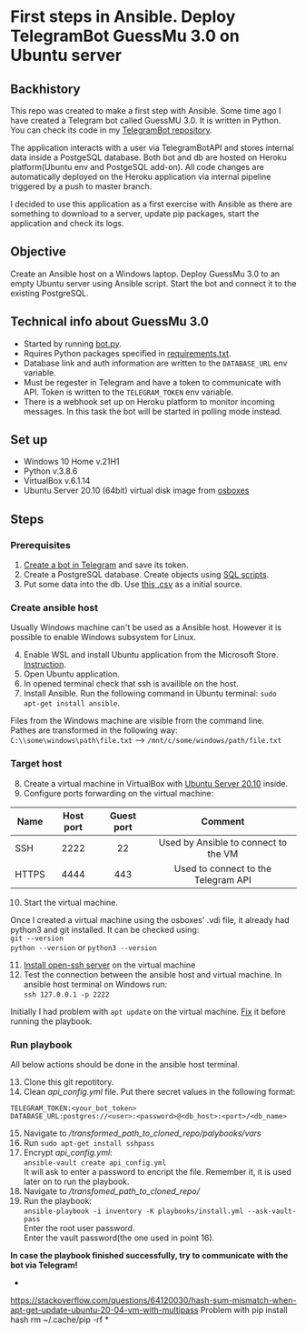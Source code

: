 # First steps in Ansible. Deploy TelegramBot GuessMu 3.0 on Ubuntu server

## Backhistory

This repo was created to make a first step with Ansible.
Some time ago I have created a Telegram bot called GuessMU 3.0. It is written in Python. You can check its code in my [TelegramBot repository](https://github.com/ihnashchenka/TelegramBot).

The application interacts with a user via TelegramBotAPI and stores internal data inside a PostgeSQL database.
Both bot and db are hosted on Heroku platform(Ubuntu env and PostgeSQL add-on). All code changes are automatically deployed on the Heroku application via internal pipeline triggered by a push to master branch.

I decided to use this application as a first exercise with Ansible as there are something to download to a server, update pip packages, start the application and check its logs.

## Objective

Create an Ansible host on a Windows laptop. Deploy GuessMu 3.0 to an empty Ubuntu server using Ansible script. Start the bot and connect it to the existing PostgreSQL.

## Technical info about GuessMu 3.0

- Started by running [bot.py](https://github.com/ihnashchenka/TelegramBot/blob/master/bot.py).
- Rquires Python packages specified in [requirements.txt](https://github.com/ihnashchenka/TelegramBot/blob/master/requirements.txt).
- Database link and auth information are written to the `DATABASE_URL` env variable.
- Must be regester in Telegram and have a token to communicate with API. Token is written to the  `TELEGRAM_TOKEN` env variable.
- There is a webhook set up on Heroku platform to monitor incoming messages. In this task the bot will be started in polling mode instead.

## Set up
- Windows 10 Home v.21H1
- Python v.3.8.6
- VirtualBox v.6.1.14
- Ubuntu Server 20.10 (64bit) virtual disk image from [osboxes](https://www.osboxes.org/)

## Steps

### Prerequisites

1. [Create a bot in Telegram](https://core.telegram.org/bots#:~:text=for%20existing%20ones.-,Creating%20a%20new%20bot,mentions%20and%20t.me%20links.) and save its token.
2. Create a PostgreSQL database. Create objects using [SQL scripts](https://github.com/ihnashchenka/TelegramBot/tree/master/db/sql).
3. Put some data into the db. Use [this .csv](https://github.com/ihnashchenka/TelegramBot/blob/master/db/data/music.csv) as a initial source.

### Create ansible host

Usually Windows machine can't be used as a  Ansible host. However it is possible to enable Windows subsystem for Linux.

4. Enable WSL and install Ubuntu application from the Microsoft Store. [Instruction](https://www.ssl.com/how-to/enable-linux-subsystem-install-ubuntu-windows-10/). 
5. Open Ubuntu application.
6. In opened terminal check that ssh is availible on the host.
7. Install Ansible. Run the following command in Ubuntu terminal:
 `sudo apt-get install ansible`.

Files from the Windows machine are visible from the command line. \
Pathes are transformed in the following way: \
`C:\\some\windows\path\file.txt` --> `/mnt/c/some/windows/path/file.txt`

### Target host

8. Create a virtual machine in VirtualBox with [Ubuntu Server 20.10](https://www.osboxes.org/ubuntu-server/#ubuntu-server-20-10-vbox) inside.
9. Configure ports forwarding on the virtual machine:

| Name          |Host port    | Guest port      | Comment                              |
| ------------- |:-----------:|:---------------:|:------------------------------------:|
| SSH           | 2222        | 22              | Used by Ansible to connect to the VM |
| HTTPS         | 4444        | 443             | Used to connect to the Telegram API  |

10. Start the virtual machine.

Once I created a virtual machine using the osboxes' .vdi file, it already had python3 and git installed. It can be checked using: \
`git --version` \
 `python --version` or `python3 --version` 
 
11.  [Install open-ssh server](https://help.skytap.com/connect-to-a-linux-vm-with-ssh.html) on the virtual machine
12. Test the connection between the ansible host and virtual machine. In ansible host terminal on Windows run: \
`ssh 127.0.0.1 -p 2222`

Initially I had problem with `apt update` on the virtual machine. [Fix](https://stackoverflow.com/questions/64120030/hash-sum-mismatch-when-apt-get-update-ubuntu-20-04-vm-with-multipass) it before running the playbook.

### Run playbook

All below actions should be done in the ansible host terminal.

13. Clone this git repotitory.
14. Clean *api_config.yml* file. Put there secret values in the following format:
```
TELEGRAM_TOKEN:<your_bot_token>  
DATABASE_URL:postgres://<user>:<password>@<db_host>:<port>/<db_name>  
```
15. Navigate to */transformed_path_to_cloned_repo/palybooks/vars*
16. Run `sudo apt-get install sshpass`
17. Encrypt *api_config.yml*: \
`ansible-vault create api_config.yml` \
It will ask to enter a password to encript the file. Remember it, it is used later on to run the playbook.
18. Navigate to */transfomed_path_to_cloned_repo/*
19. Run the playbook: \
`ansible-playbook -i inventory -K playbooks/install.yml --ask-vault-pass` \
Enter the root user password. \
Enter the vault password(the one used in point 16).

**In case the playbook finished successfully, try to communicate with the bot via Telegram!**

*
https://stackoverflow.com/questions/64120030/hash-sum-mismatch-when-apt-get-update-ubuntu-20-04-vm-with-multipass
Problem with pip install hash
rm ~/.cache/pip -rf
*
